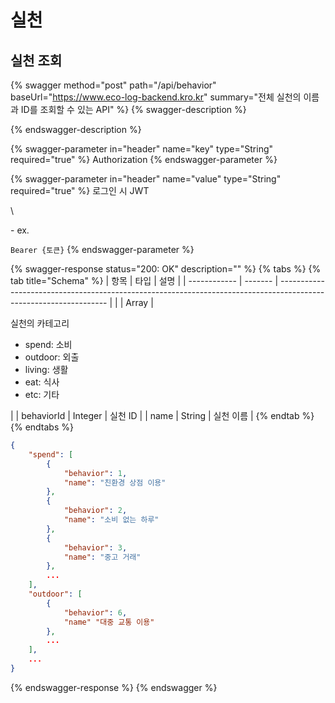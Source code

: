 # 실천

## 실천 조회 <a href="#view" id="view"></a>

{% swagger method="post" path="/api/behavior" baseUrl="https://www.eco-log-backend.kro.kr" summary="전체 실천의 이름과 ID를 조회할 수 있는 API" %}
{% swagger-description %}

{% endswagger-description %}

{% swagger-parameter in="header" name="key" type="String" required="true" %}
Authorization
{% endswagger-parameter %}

{% swagger-parameter in="header" name="value" type="String" required="true" %}
로그인 시 JWT

\


  \- ex. 

`Bearer {토큰}`
{% endswagger-parameter %}

{% swagger-response status="200: OK" description="" %}
{% tabs %}
{% tab title="Schema" %}
| 항목           | 타입      | 설명                                                                                                                |
| ------------ | ------- | ----------------------------------------------------------------------------------------------------------------- |
|              | Array   | <p>실천의 카테고리</p><ul><li>spend: 소비</li><li>outdoor: 외출</li><li>living: 생활</li><li>eat: 식사</li><li>etc: 기타</li></ul> |
|   behaviorId | Integer | 실천 ID                                                                                                             |
|   name       | String  | 실천 이름                                                                                                             |
{% endtab %}
{% endtabs %}

```json
{
	"spend": [
		{
			"behavior": 1,
			"name": "친환경 상점 이용"
		},
		{
			"behavior": 2,
			"name": "소비 없는 하루"
		},
		{
			"behavior": 3,
			"name": "중고 거래"
		},
		...
	],
	"outdoor": [
		{
			"behavior": 6,
			"name" "대중 교통 이용"
		}, 
		...
	],
	...
}
```
{% endswagger-response %}
{% endswagger %}
